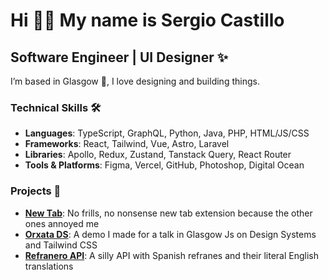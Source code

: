 # Hi 👋🏼 My name is Sergio Castillo

## Software Engineer | UI Designer ✨

I’m based in Glasgow 🏴󠁧󠁢󠁳󠁣󠁴󠁿, I love designing and building things.

### Technical Skills 🛠️
* **Languages**: TypeScript, GraphQL, Python, Java, PHP, HTML/JS/CSS
* **Frameworks**: React, Tailwind, Vue, Astro, Laravel
* **Libraries**: Apollo, Redux, Zustand, Tanstack Query, React Router
* **Tools & Platforms**: Figma, Vercel, GitHub, Photoshop, Digital Ocean

### Projects 🚀
* [**New Tab**](https://chromewebstore.google.com/detail/new-tab/kjlakklebomiijfpbhknagjajcbejden): No frills, no nonsense new tab extension because the other ones annoyed me
* [**Orxata DS**](https://orxata.sergiocastillo.dev/): A demo I made for a talk in Glasgow Js on Design Systems and Tailwind CSS
* [**Refranero API**](https://refranero.sergiocastillo.dev/): A silly API with Spanish refranes and their literal English translations
